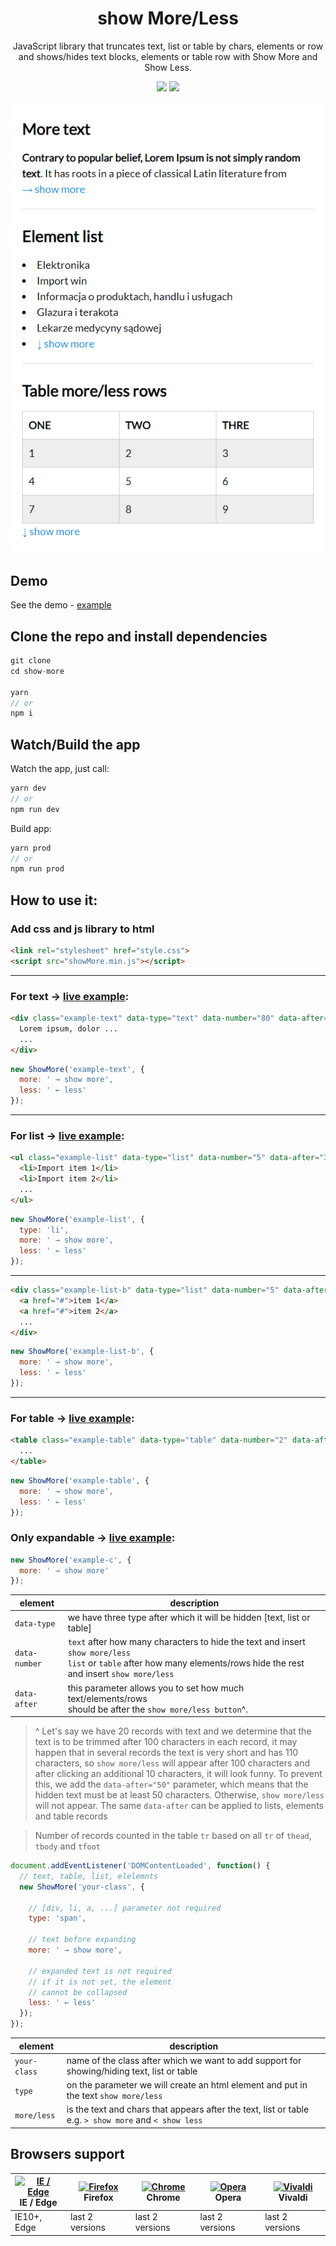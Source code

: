 <h1 align="center">
  show More/Less
</h1>

<p align="center">
  JavaScript library that truncates text, list or table by chars, elements or row and shows/hides text blocks, elements or table row with Show More and Show Less.
</p>

<p align="center">
  <img src="https://img.shields.io/github/package-json/v/tomik23/show-more">
  <a href="LICENSE">
    <img src="https://img.shields.io/badge/License-MIT-green.svg">
  </a>
</p>

<p align="center">
  <img src="static/01.png">
</p>

## Demo
See the demo - [example](https://tomik23.github.io/show-more/)

## Clone the repo and install dependencies
```js
git clone
cd show-more

yarn
// or
npm i
```
## Watch/Build the app
Watch the app, just call:

```js
yarn dev
// or
npm run dev
```

Build app:

```js
yarn prod
// or
npm run prod
```

## How to use it:

### Add css and js library to html

```html
<link rel="stylesheet" href="style.css">
<script src="showMore.min.js"></script>
```
---
### For text → [live example](https://tomik23.github.io/show-more#example-text):
```html
<div class="example-text" data-type="text" data-number="80" data-after="30">
  Lorem ipsum, dolor ...
  ...
</div>
```

```js
new ShowMore('example-text', {
  more: ' → show more',
  less: ' ← less'
});
```
---
### For list → [live example](https://tomik23.github.io/show-more#example-list):
```html
<ul class="example-list" data-type="list" data-number="5" data-after="3">
  <li>Import item 1</li>
  <li>Import item 2</li>
  ...
</ul>
```
```js
new ShowMore('example-list', {
  type: 'li',
  more: ' → show more',
  less: ' ← less'
});
```
---

```html
<div class="example-list-b" data-type="list" data-number="5" data-after="3">
  <a href="#">item 1</a>
  <a href="#">item 2</a>
  ...
</div>
```
```js
new ShowMore('example-list-b', {
  more: ' → show more',
  less: ' ← less'
});
```
---

### For table → [live example](https://tomik23.github.io/show-more#example-table):
```html
<table class="example-table" data-type="table" data-number="2" data-after="3">
  ...
</table>
```

```js
new ShowMore('example-table', {
  more: ' → show more',
  less: ' ← less'
});
```

### Only expandable → [live example](https://tomik23.github.io/show-more#example-onlyexpandable):
```js
new ShowMore('example-c', {
  more: ' → show more'
});
```

| element | description |
|--------------- |-------------|
| `data-type` | we have three type after which it will be hidden [text, list or table] |
| `data-number` | `text` after how many characters to hide the text and insert `show more/less`<br />`list` or `table` after how many elements/rows hide the rest and insert `show more/less` |
| `data-after` | this parameter allows you to set how much text/elements/rows <br />should be after the `show more/less button`^. |

> ^ Let's say we have 20 records with text and we determine that the text is to be trimmed after 100 characters in each record, it may happen that in several records the text is very short and has 110 characters, so `show more/less` will appear after 100 characters and after clicking an additional 10 characters, it will look funny. To prevent this, we add the `data-after="50"` parameter, which means that the hidden text must be at least 50 characters. Otherwise, `show more/less` will not appear. The same `data-after` can be applied to lists, elements and table records

> Number of records counted in the table `tr` based on all `tr` of `thead`, `tbody` and `tfoot`

```javascript
document.addEventListener('DOMContentLoaded', function() {
  // text, table, list, elelemnts
  new ShowMore('your-class', {

    // [div, li, a, ...] parameter not required
    type: 'span',

    // text before expanding 
    more: ' → show more',

    // expanded text is not required
    // if it is not set, the element
    // cannot be collapsed
    less: ' ← less'
  });
});
```

| element | description |
|----------|-------------|
| `your-class` | name of the class after which we want to add support for showing/hiding text, list or table |
| `type` | on the parameter we will create an html element and put in the text `show more/less` |
| `more/less` | is the text and chars that appears after the text, list or table e.g. `> show more` and  `< show less` |


## Browsers support

| [<img src="https://raw.githubusercontent.com/alrra/browser-logos/master/src/edge/edge_48x48.png" alt="IE / Edge" width="24px" height="24px" />](http://godban.github.io/browsers-support-badges/)<br/>IE / Edge | [<img src="https://raw.githubusercontent.com/alrra/browser-logos/master/src/firefox/firefox_48x48.png" alt="Firefox" width="24px" height="24px" />](http://godban.github.io/browsers-support-badges/)<br/>Firefox | [<img src="https://raw.githubusercontent.com/alrra/browser-logos/master/src/chrome/chrome_48x48.png" alt="Chrome" width="24px" height="24px" />](http://godban.github.io/browsers-support-badges/)<br/>Chrome | [<img src="https://raw.githubusercontent.com/alrra/browser-logos/master/src/opera/opera_48x48.png" alt="Opera" width="24px" height="24px" />](http://godban.github.io/browsers-support-badges/)<br/>Opera | [<img src="https://raw.githubusercontent.com/alrra/browser-logos/master/src/vivaldi/vivaldi_48x48.png" alt="Vivaldi" width="24px" height="24px" />](http://godban.github.io/browsers-support-badges/)<br/>Vivaldi |
| --------- | --------- | --------- | --------- | --------- |
| IE10+, Edge| last 2 versions| last 2 versions| last 2 versions| last 2 versions